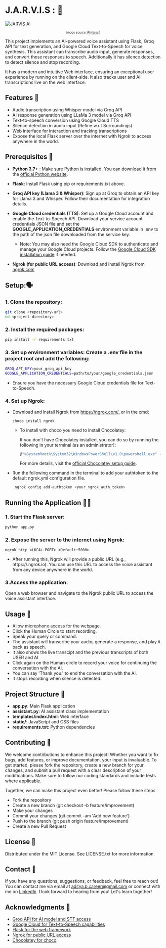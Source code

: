# J.A.R.V.I.S : 🧠
![JARVIS AI](/jarvis-design.jpg)
<p align="center">
  <small><small><em>Image source: <a href="https://at.pinterest.com/pin/715439090790098312/">Pinterest</a></em></small></small>
</p>

This project implements an AI-powered voice assistant using Flask, Groq API for text generation, and Google Cloud Text-to-Speech for voice synthesis. This assistant can transcribe audio input, generate responses, and convert those responses to speech. Additionally it has silence detection to detect silence and stop recording. 

It has a modern and intuitive Web interface, ensuring an exceptional user experience by running on the client-side. It also tracks user and AI transcriptions live on the web interface. 
## Features :eyes:
 - Audio transcription using Whisper model via Groq API
 - AI response generation using LLaMa 3 model via Groq API
 - Text-to-speech conversion using Google Cloud TTS
 - Silence detection in audio input (Refine w.r.t Surroundings)
 - Web interface for interaction and tracking transcriptions
 - Expose the local Flask server over the internet with Ngrok to access anywhere in the world.

## Prerequisites :ninja:
 - **Python 3.7+** : Make sure Python is installed. You can download it from the [official Python website](https://www.python.org/downloads/).

 - **Flask**: Install Flask using pip or requirements.txt above.

 - **Groq API key (Llama 3 & Whisper)**: Sign up at Groq to obtain an API key for Llama 3 and Whisper. Follow their documentation for integration details.

 - **Google Cloud credentials (TTS)**: Set up a Google Cloud account and enable the Text-to-Speech API. Download your service account credentials JSON file and set the **GOOGLE_APPLICATION_CREDENTIALS** environment variable in .env to the path of the json file downloaded from the service key.
    - Note: You may also need the Google Cloud SDK to authenticate and manage your Google Cloud projects. Follow the [Google Cloud SDK installation guide](https://cloud.google.com/sdk/docs/install) if needed.

 - **Ngrok (for public URL access)**: Download and install Ngrok from [ngrok.com](https://ngrok.com)

## Setup:🗣
### 1. Clone the repository:
```bash
git clone <repository-url>
cd <project-directory>
```
### 2. Install the required packages:
```bash
pip install -r requirements.txt
```
### 3. Set up environment variables: Create a .env file in the project root and add the following:
```bash
GROQ_API_KEY=your_groq_api_key
GOOGLE_APPLICATION_CREDENTIALS=path/to/your/google_credentials.json
```
  - Ensure you have the necessary Google Cloud credentials file for Text-to-Speech.

### 4. Set up Ngrok:
 - Download and install Ngrok from <https://ngrok.com/.> or in the cmd:
    ```
    choco install ngrok
    ```
    - To install with choco you need to install Chocolatey:
    
        If you don't have Chocolatey installed, you can do so by running the following in your terminal (as an administrator):
        ```bash
        @"%SystemRoot%\System32\WindowsPowerShell\v1.0\powershell.exe" -NoProfile -InputFormat None -ExecutionPolicy Bypass -Command "[System.Net.ServicePointManager]::SecurityProtocol = 3072; iex ((New-Object System.Net.WebClient).DownloadString('https://community.chocolatey.org/install.ps1'))" && SET "PATH=%PATH%;%ALLUSERSPROFILE%\chocolatey\bin"
        ```
        For more details, visit the [official Chocolatey setup guide](https://docs.chocolatey.org/en-us/choco/setup/).
 - Run the following command in the terminal to add your authtoken to the default ngrok.yml configuration file.
    ```bash
     ngrok config add-authtoken <your_ngrok_auth_token>
    ```

## Running the Application 🏃‍♂️
### 1. Start the Flask server:
```bash
python app.py
```

### 2. Expose the server to the internet using Ngrok:
```
ngrok http <LOCAL-PORT> <Default:5000>
```

 - After running this, Ngrok will provide a public URL (e.g., https://<random-string>.ngrok.io). You can use this URL to access the voice assistant from any device anywhere in the world.

### 3.Access the application:
Open a web browser and navigate to the Ngrok public URL to access the voice assistant interface.

## Usage 👣
 - Allow microphone access for the webpage.
 - Click the Human Circle to start recording.
 - Speak your query or command.
 - The assistant will transcribe your audio, generate a response, and play it back as speech.
 - It also shows the live transcipt and the previous transcripts of both USER and AI
 - Click again on the Human circle to record your voice for continuing the conversation with the AI.
 - You can say 'Thank you.' to end the conversation with the AI.
 - It stops recording when silence is detected.

 ## Project Structure 🦚
 - **app.py**: Main Flask application
 - **assistant.py**: AI assistant class implementation
 - **templates/index.html**: Web interface
 - **static/**: JavaScript and CSS files
 - **requirements.txt**: Python dependencies

 ## Contributing 🫶
We welcome contributions to enhance this project! Whether you want to fix bugs, add features, or improve documentation, your input is invaluable. To get started, please fork the repository, create a new branch for your changes, and submit a pull request with a clear description of your modifications. Make sure to follow our coding standards and include tests where applicable.

Together, we can make this project even better! Please follow these steps:
 - Fork the repository
 - Create a new branch (git checkout -b feature/improvement)
 - Make your changes
 - Commit your changes (git commit -am 'Add new feature')
 - Push to the branch (git push origin feature/improvement)
 - Create a new Pull Request
 ## License 👊
Distributed under the MIT License. See LICENSE.txt for more information.

## Contact 💬
If you have any questions, suggestions, or feedback, feel free to reach out! You can contact me via email at <aditya.b.career@gmail.com> or connect with me on [LinkedIn](https://www.linkedin.com/in/aditya-b-27466921a?utm_source=share&utm_campaign=share_via&utm_content=profile&utm_medium=android_app ). I look forward to hearing from you!
Let's learn together!

## Acknowledgments 🙏
 - [Groq API for AI model and STT access](https://groq.com/)
 - [Google Cloud for Text-to-Speech capabilities](https://cloud.google.com/free/?utm_source=google&utm_medium=cpc&utm_campaign=japac-IN-all-en-dr-BKWS-all-core-trial-EXA-dr-1605216&utm_content=text-ad-none-none-DEV_c-CRE_644159077391-ADGP_Hybrid+%7C+BKWS+-+EXA+%7C+Txt+-GCP-General-core+brand-main-KWID_43700074766895886-kwd-6458750523&userloc_9061994-network_g&utm_term=KW_google%20cloud&gad_source=1&gclid=EAIaIQobChMIt5acua76iAMVscc8Ah2tiAfIEAAYASAAEgJHt_D_BwE&gclsrc=aw.ds)
 - [Flask for the web framework](https://flask.palletsprojects.com/en/3.0.x/)
 - [Ngrok for public URL access](https://ngrok.com/)
 - [Chocolatey for choco](https://docs.chocolatey.org/en-us/choco/setup/)
 



